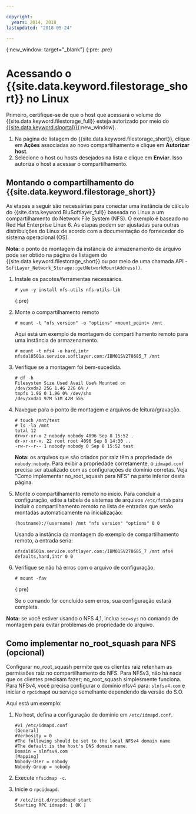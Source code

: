 ```yaml
---

copyright:
  years: 2014, 2018
lastupdated: "2018-05-24"

---
```

{:new_window: target="_blank"}
{:pre: .pre}

# Acessando o {{site.data.keyword.filestorage_short}} no Linux

Primeiro, certifique-se de que o host que acessará o volume do {{site.data.keyword.filestorage_full}} esteja autorizado por meio do [{{site.data.keyword.slportal}}](https://control.softlayer.com/){:new_window}.

1. Na página de listagem do {{site.data.keyword.filestorage_short}}, clique em **Ações** associadas ao novo compartilhamento e clique em **Autorizar host**.
2. Selecione o host ou hosts desejados na lista e clique em **Enviar**. Isso autoriza o host a acessar o compartilhamento.

## Montando o compartilhamento do {{site.data.keyword.filestorage_short}}

As etapas a seguir são necessárias para conectar uma instância de cálculo do {{site.data.keyword.BluSoftlayer_full}} baseada no Linux a um compartilhamento do Network File System (NFS). O exemplo é baseado no Red Hat Enterprise Linux 6. As etapas podem ser ajustadas para outras distribuições do Linux de acordo com a documentação do fornecedor do sistema operacional (OS).

**Nota:** o ponto de montagem da instância de armazenamento de arquivo pode ser obtido na página de listagem do {{site.data.keyword.filestorage_short}} ou por meio de uma chamada API - `SoftLayer_Network_Storage::getNetworkMountAddress()`.

1. Instale os pacotes/ferramentas necessários.
   ```
   # yum -y install nfs-utils nfs-utils-lib
   ```
   {:pre}
    
2. Monte o compartilhamento remoto
   ```
   # mount -t "nfs version" -o "options" <mount_point> /mnt
   ```
       
   Aqui está um exemplo de montagem do compartilhamento remoto para uma instância de armazenamento.
   ```
   # mount -t nfs4 -o hard,intr
   nfsdal0501a.service.softlayer.com:/IBM01SV278685_7 /mnt
   ```
 
3. Verifique se a montagem foi bem-sucedida.
   ```
   # df -h
   Filesystem Size Used Avail Use% Mounted on
   /dev/xvda2 25G 1.4G 22G 6% /
   tmpfs 1.9G 0 1.9G 0% /dev/shm
   /dev/xvda1 97M 51M 42M 55%
   ```
    
4. Navegue para o ponto de montagem e arquivos de leitura/gravação.
   ```
   # touch /mnt/test
   # ls -la /mnt
   total 12
   drwxr-xr-x 2 nobody nobody 4096 Sep 8 15:52 .
   dr-xr-xr-x. 22 root root 4096 Sep 8 14:30 ..
   -rw-r--r-- 1 nobody nobody 0 Sep 8 15:52 test
   ```

   **Nota:** os arquivos que são criados por raiz têm a propriedade de `nobody:nobody`. Para exibir a propriedade corretamente, o `idmapd.conf` precisa ser atualizado com as configurações de domínio corretas. Veja “Como implementar no_root_squash para NFS” na parte inferior desta página.
    
5. Monte o compartilhamento remoto no início. Para concluir a configuração, edite a tabela de sistemas de arquivos `/etc/fstab` para incluir o compartilhamento remoto na lista de entradas que serão montadas automaticamente na inicialização:

   ```
   (hostname):/(username) /mnt "nfs version" "options" 0 0
   ```
    
   Usando a instância da montagem do exemplo de compartilhamento remoto, a entrada seria:
    
   ```
   nfsdal0501a.service.softlayer.com:/IBM01SV278685_7 /mnt nfs4 defaults,hard,intr 0 0
   ```
    
6. Verifique se não há erros com o arquivo de configuração.

   ```
   # mount -fav
   ```
   {:pre}
    
   Se o comando for concluído sem erros, sua configuração estará completa.

**Nota:** se você estiver usando o NFS 4,1, inclua `sec=sys` no comando de montagem para evitar problemas de propriedade do arquivo.

 
## Como implementar no_root_squash para NFS (opcional)

Configurar no_root_squash permite que os clientes raiz retenham as permissões raiz no compartilhamento do NFS. Para NFSv3, não há nada que os clientes precisam fazer; no_root_squash simplesmente funciona.
Para NFSv4, você precisa configurar o domínio nfsv4 para: `slnfsv4.com` e iniciar o `rpcidmapd` ou serviço semelhante dependendo da versão do S.O.

Aqui está um exemplo:

1. No host, defina a configuração de domínio em `/etc/idmapd.conf`.

   ```
   #vi /etc/idmapd.conf
   [General]
   #Verbosity = 0
   #The following should be set to the local NFSv4 domain name
   #The default is the host's DNS domain name.
   Domain = slnfsv4.com
   [Mapping]
   Nobody-User = nobody
   Nobody-Group = nobody
   ```
    
2. Execute `nfsidmap -c`.
3. Inicie o `rpcidmapd`.
   ```
   # /etc/init.d/rpcidmapd start
   Starting RPC idmapd: [ OK ]
   ```

